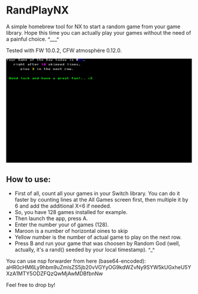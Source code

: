 # RandPlayNX
A simple homebrew tool for NX to start a random game from your game library.
Hope this time you can actually play your games without the need of a painful choice. ^___^

Tested with FW 10.0.2, CFW atmosphére 0.12.0.

![screenshot-0.0.7](https://github.com/JrRadiant/RandPlayNX/blob/master/screenshots/randnxplay_0.0.7.jpg)

## How to use:
* First of all, count all your games in your Switch library. You can do it faster by counting lines at the All Games screen first, then multiple it by 6 and add the additional X<6 if needed.
* So, you have 128 games installed for example.
* Then launch the app, press A.
* Enter the number your of games (128).
* Maroon is a number of horizontal oines to skip
* Yellow number is the number of actual game to play on the next row.
* Press B and run your game that was choosen by Random God (well, actually, it's a rand() seeded by your local timestamp). ^_^

You can use nsp forwarder from here (base64-encoded): aHR0cHM6Ly9hbm9uZmlsZS5jb20vVGYyOG9kdWZvNy9SYW5kUGxheU5YXzA1MTY5ODZFQzQwMjAwMDBfbnNw

Feel free to drop by!
